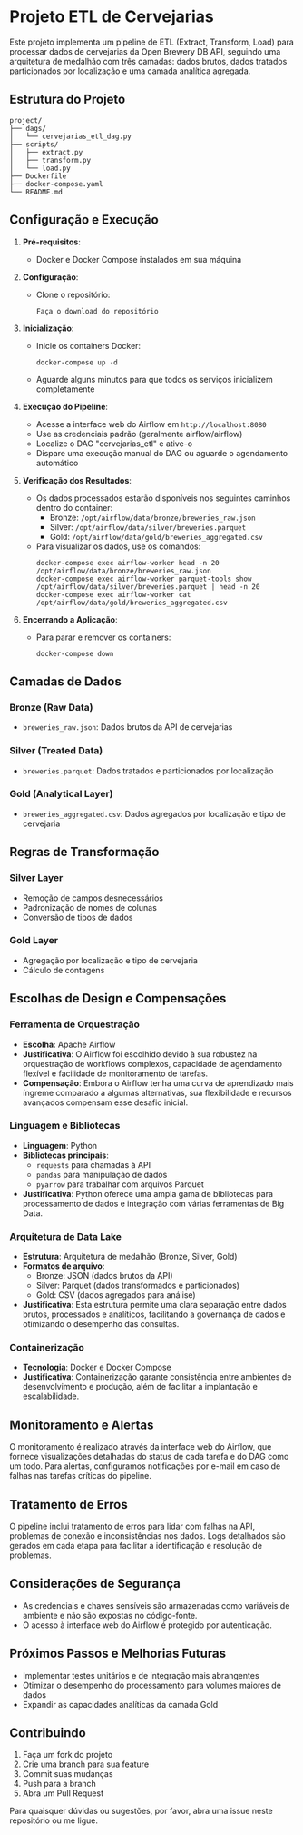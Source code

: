 # Projeto ETL de Cervejarias

Este projeto implementa um pipeline de ETL (Extract, Transform, Load) para processar dados de cervejarias da Open Brewery DB API, seguindo uma arquitetura de medalhão com três camadas: dados brutos, dados tratados particionados por localização e uma camada analítica agregada.


## Estrutura do Projeto

```
project/
├── dags/
│   └── cervejarias_etl_dag.py
├── scripts/
│   ├── extract.py
│   ├── transform.py
│   └── load.py
├── Dockerfile
├── docker-compose.yaml
└── README.md
```

## Configuração e Execução

1. **Pré-requisitos**:
   - Docker e Docker Compose instalados em sua máquina

2. **Configuração**:
   - Clone o repositório:
     ```
     Faça o download do repositório
     
     ```

3. **Inicialização**:
   - Inicie os containers Docker:
     ```
     docker-compose up -d
     ```
   - Aguarde alguns minutos para que todos os serviços inicializem completamente

4. **Execução do Pipeline**:
   - Acesse a interface web do Airflow em `http://localhost:8080`
   - Use as credenciais padrão (geralmente airflow/airflow)
   - Localize o DAG "cervejarias_etl" e ative-o
   - Dispare uma execução manual do DAG ou aguarde o agendamento automático

5. **Verificação dos Resultados**:
   - Os dados processados estarão disponíveis nos seguintes caminhos dentro do container:
     - Bronze: `/opt/airflow/data/bronze/breweries_raw.json`
     - Silver: `/opt/airflow/data/silver/breweries.parquet`
     - Gold: `/opt/airflow/data/gold/breweries_aggregated.csv`
   - Para visualizar os dados, use os comandos:
     ```
     docker-compose exec airflow-worker head -n 20 /opt/airflow/data/bronze/breweries_raw.json
     docker-compose exec airflow-worker parquet-tools show /opt/airflow/data/silver/breweries.parquet | head -n 20
     docker-compose exec airflow-worker cat /opt/airflow/data/gold/breweries_aggregated.csv
     ```

6. **Encerrando a Aplicação**:
   - Para parar e remover os containers:
     ```
     docker-compose down
     ```

## Camadas de Dados

### Bronze (Raw Data)
- `breweries_raw.json`: Dados brutos da API de cervejarias

### Silver (Treated Data)
- `breweries.parquet`: Dados tratados e particionados por localização

### Gold (Analytical Layer)
- `breweries_aggregated.csv`: Dados agregados por localização e tipo de cervejaria

## Regras de Transformação

### Silver Layer
- Remoção de campos desnecessários
- Padronização de nomes de colunas
- Conversão de tipos de dados

### Gold Layer
- Agregação por localização e tipo de cervejaria
- Cálculo de contagens

## Escolhas de Design e Compensações

### Ferramenta de Orquestração
- **Escolha**: Apache Airflow
- **Justificativa**: O Airflow foi escolhido devido à sua robustez na orquestração de workflows complexos, capacidade de agendamento flexível e facilidade de monitoramento de tarefas.
- **Compensação**: Embora o Airflow tenha uma curva de aprendizado mais íngreme comparado a algumas alternativas, sua flexibilidade e recursos avançados compensam esse desafio inicial.

### Linguagem e Bibliotecas
- **Linguagem**: Python
- **Bibliotecas principais**: 
  - `requests` para chamadas à API
  - `pandas` para manipulação de dados
  - `pyarrow` para trabalhar com arquivos Parquet
- **Justificativa**: Python oferece uma ampla gama de bibliotecas para processamento de dados e integração com várias ferramentas de Big Data.

### Arquitetura de Data Lake
- **Estrutura**: Arquitetura de medalhão (Bronze, Silver, Gold)
- **Formatos de arquivo**:
  - Bronze: JSON (dados brutos da API)
  - Silver: Parquet (dados transformados e particionados)
  - Gold: CSV (dados agregados para análise)
- **Justificativa**: Esta estrutura permite uma clara separação entre dados brutos, processados e analíticos, facilitando a governança de dados e otimizando o desempenho das consultas.

### Containerização
- **Tecnologia**: Docker e Docker Compose
- **Justificativa**: Containerização garante consistência entre ambientes de desenvolvimento e produção, além de facilitar a implantação e escalabilidade.

## Monitoramento e Alertas

O monitoramento é realizado através da interface web do Airflow, que fornece visualizações detalhadas do status de cada tarefa e do DAG como um todo. Para alertas, configuramos notificações por e-mail em caso de falhas nas tarefas críticas do pipeline.

## Tratamento de Erros

O pipeline inclui tratamento de erros para lidar com falhas na API, problemas de conexão e inconsistências nos dados. Logs detalhados são gerados em cada etapa para facilitar a identificação e resolução de problemas.

## Considerações de Segurança

- As credenciais e chaves sensíveis são armazenadas como variáveis de ambiente e não são expostas no código-fonte.
- O acesso à interface web do Airflow é protegido por autenticação.

## Próximos Passos e Melhorias Futuras

- Implementar testes unitários e de integração mais abrangentes
- Otimizar o desempenho do processamento para volumes maiores de dados
- Expandir as capacidades analíticas da camada Gold

## Contribuindo

1. Faça um fork do projeto
2. Crie uma branch para sua feature
3. Commit suas mudanças
4. Push para a branch
5. Abra um Pull Request

Para quaisquer dúvidas ou sugestões, por favor, abra uma issue neste repositório ou me ligue.

